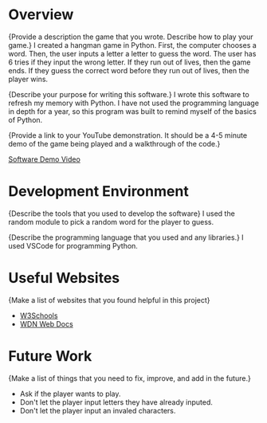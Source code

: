 # Overview
{Provide a description the game that you wrote. Describe how to play your game.}
I created a hangman game in Python. First, the computer chooses a word. Then, the user inputs a letter a letter to guess the word.
The user has 6 tries if they input the wrong letter. If they run out of lives, then the game ends. If they guess the correct word
before they run out of lives, then the player wins.

{Describe your purpose for writing this software.}
I wrote this software to refresh my memory with Python. I have not used the programming language in depth for a year, so this program
was built to remind myself of the basics of Python.

{Provide a link to your YouTube demonstration.  It should be a 4-5 minute demo of the game being played and a walkthrough of the code.}

[Software Demo Video](http://youtube.link.goes.here)

# Development Environment

{Describe the tools that you used to develop the software}
I used the random module to pick a random word for the player to guess.

{Describe the programming language that you used and any libraries.}
I used VSCode for programming Python.

# Useful Websites

{Make a list of websites that you found helpful in this project}
* [W3Schools](https://www..com/)
* [WDN Web Docs](https://developer.mozilla.org/en-US/)

# Future Work

{Make a list of things that you need to fix, improve, and add in the future.}
* Ask if the player wants to play.
* Don't let the player input letters they have already inputed. 
* Don't let the player input an invaled characters.
